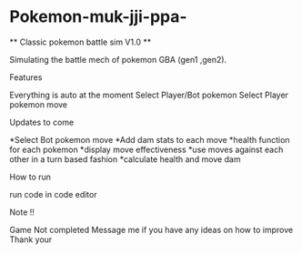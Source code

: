 # Pokemon-muk-jji-ppa-
** Classic pokemon battle sim V1.0 **

Simulating the battle mech of pokemon GBA (gen1 ,gen2).

Features 

Everything is auto at the moment 
Select Player/Bot pokemon 
Select Player pokemon move

Updates to come

*Select Bot pokemon move 
*Add dam stats to each move 
*health function for each pokemon
*display move effectiveness 
*use moves against each other in a turn based fashion 
*calculate health and move dam

How to run 

run code in code editor 

Note !!

Game Not completed 
Message me if you have any ideas on how to improve
Thank your

